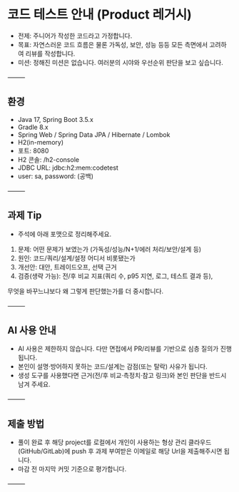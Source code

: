 # 코드 테스트 안내 (Product 레거시)

- 전제: 주니어가 작성한 코드라고 가정합니다.
- 목표: 자연스러운 코드 흐름은 물론 가독성, 보안, 성능 등등 모든 측면에서 고려하여 리뷰를 작성합니다.
- 미션: 정해진 미션은 없습니다. 여러분의 시야와 우선순위 판단을 보고 싶습니다.

⸻

## 환경
- Java 17, Spring Boot 3.5.x
- Gradle 8.x
- Spring Web / Spring Data JPA / Hibernate / Lombok
- H2(in-memory)
- 포트: 8080
- H2 콘솔: /h2-console
- JDBC URL: jdbc:h2:mem:codetest
- user: sa, password: (공백)

⸻

## 과제 Tip

- 주석에 아래 포맷으로 정리해주세요.

1.	문제: 어떤 문제가 보였는가 (가독성/성능/N+1/에러 처리/보안/설계 등)
2.	원인: 코드/쿼리/설계/설정 어디서 비롯됐는가
3.	개선안: 대안, 트레이드오프, 선택 근거
4.	검증(생략 가능): 전/후 비교 지표(쿼리 수, p95 지연, 로그, 테스트 결과 등), 

무엇을 바꾸느냐보다 왜 그렇게 판단했는가를 더 중시합니다.

⸻

## AI 사용 안내

- AI 사용은 제한하지 않습니다. 다만 면접에서 PR/리뷰를 기반으로 심층 질의가 진행됩니다.
- 본인이 설명·방어하지 못하는 코드/설계는 감점(또는 탈락) 사유가 됩니다.
- 생성 도구를 사용했다면 근거(전/후 비교·측정치·참고 링크)와 본인 판단을 반드시 남겨 주세요.

⸻

## 제출 방법

- 풀이 완료 후 해당 project를 로컬에서 개인이 사용하는 형상 관리 클라우드(GitHub/GitLab)에 push 후 과제 부여받은 이메일로 해당 Url을 제출해주시면 됩니다. 
- 마감 전 마지막 커밋 기준으로 평가합니다.

⸻
